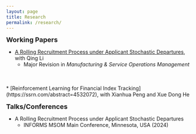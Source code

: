 ```yaml
---
layout: page
title: Research
permalink: /research/
---
```


**<font size=4>Working Papers</font>**

* [A Rolling Recruitment Process under Applicant Stochastic Departures](https://ssrn.com/abstract=4787415), with Qing Li
  * Major Revision in *Manufacturing & Service Operations Management*
<br />
<br />
* [Reinforcement Learning for Financial Index Tracking](https://ssrn.com/abstract=4532072), with Xianhua Peng and Xue Dong He

**<font size=4>Talks/Conferences</font>**

* A Rolling Recruitment Process under Applicant Stochastic Departures
  * INFORMS MSOM Main Conference, Minnesota, USA (2024)
<br />
<br />